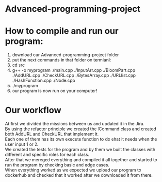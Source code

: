 # Advanced-programming-project

# How to compile and run our program:

1. download our Advanced-programming-project folder
2. put the next commands in that folder on termianl:
3. cd src
4. g++ -o myprogram ./main.cpp ./InputArr.cpp ./BloomPart.cpp ./AddURL.cpp ./CheckURL.cpp ./BytesArray.cpp ./URLlist.cpp ./HashFunction.cpp ./Node.cpp
5. ./myprogram
6. our program is now run on your computer!



# Our workflow

At first we divided the missions between us and updated it in the Jira. <br>
By using the refactor principle we created the ICommand class and created both AddURL and CheckURL that implement it. <br>
Each one of them has its own execute function to do ehat it needs when the user input 1 or 2. <br>
We created the tests for the program and by them we built the classes with different and specific roles for each class. <br>
After that we mereged everything and compiled it all together and started to run the program by checking basic and edge cases. <br>
When everything worked as we expected we upload our program to dockerhub and checked that it worked after we downloaded it from there.
